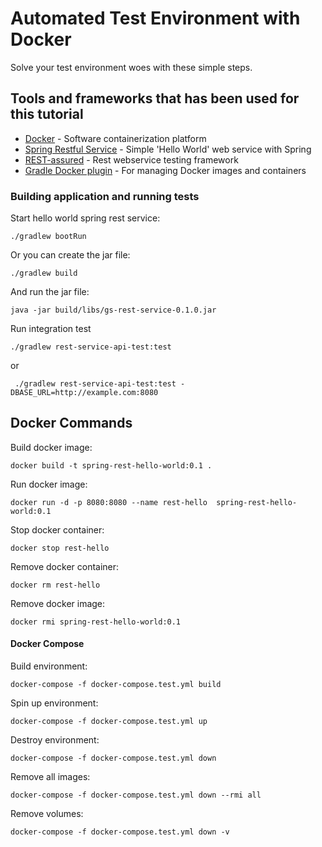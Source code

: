 # Automated Test Environment with Docker

Solve your test environment woes with these simple steps.

## Tools and frameworks that has been used for this tutorial
* [Docker](https://www.docker.com/) - Software containerization platform
* [Spring Restful Service](https://spring.io/guides/gs/rest-service/) - Simple 'Hello World' web service with Spring
* [REST-assured](http://rest-assured.io/) - Rest webservice testing framework
* [Gradle Docker plugin](https://github.com/bmuschko/gradle-docker-plugin) - For managing Docker images and containers


### Building application and running tests

Start hello world spring rest service:
```
./gradlew bootRun
```

Or you can create the jar file:
```
./gradlew build
```

And run the jar file:
```
java -jar build/libs/gs-rest-service-0.1.0.jar
```

Run integration test
```
./gradlew rest-service-api-test:test

```

or
```
 ./gradlew rest-service-api-test:test -DBASE_URL=http://example.com:8080

```

## Docker Commands

Build docker image:

```
docker build -t spring-rest-hello-world:0.1 .

```
Run docker image:

```
docker run -d -p 8080:8080 --name rest-hello  spring-rest-hello-world:0.1

```

Stop docker container:

```
docker stop rest-hello
```

Remove docker container:

```
docker rm rest-hello
```

Remove docker image:

```
docker rmi spring-rest-hello-world:0.1
```

#### Docker Compose

Build environment:
```
docker-compose -f docker-compose.test.yml build
```

Spin up environment:

```
docker-compose -f docker-compose.test.yml up
```

Destroy environment:

```
docker-compose -f docker-compose.test.yml down
```

Remove all images:
```
docker-compose -f docker-compose.test.yml down --rmi all
```

Remove volumes:
```
docker-compose -f docker-compose.test.yml down -v
```

